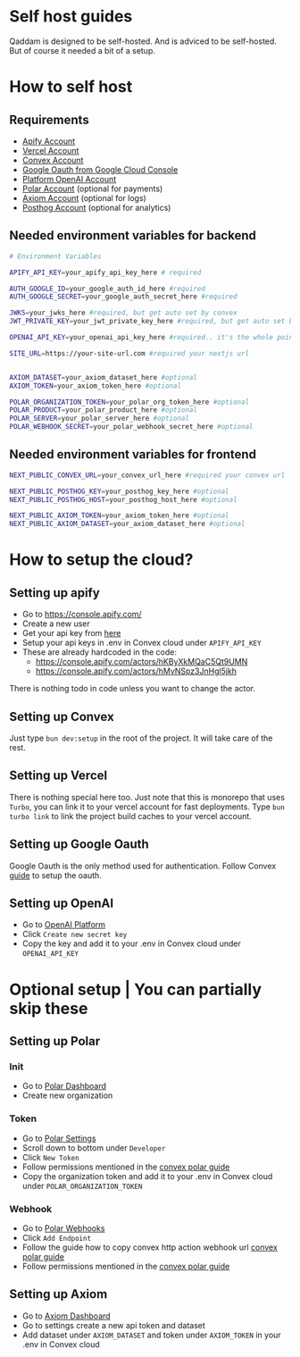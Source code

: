 # Self host guides
Qaddam is designed to be self-hosted. And is adviced to be self-hosted. But of course it needed a bit of a setup.

# How to self host

## Requirements
- [Apify Account](https://console.apify.com/)
- [Vercel Account](https://vercel.com/)
- [Convex Account](https://www.convex.dev/) 
- [Google Oauth from Google Cloud Console](https://console.cloud.google.com/auth/clients/)
- [Platform OpenAI Account](https://platform.openai.com/settings/organization/api-keys)
- [Polar Account](https://dashboard.polar.sh/) (optional for payments)
- [Axiom Account](https://console.axiom.co/) (optional for logs)
- [Posthog Account](https://posthog.com/) (optional for analytics)

## Needed environment variables for backend
```bash
# Environment Variables

APIFY_API_KEY=your_apify_api_key_here # required

AUTH_GOOGLE_ID=your_google_auth_id_here #required
AUTH_GOOGLE_SECRET=your_google_auth_secret_here #required

JWKS=your_jwks_here #required, but get auto set by convex
JWT_PRIVATE_KEY=your_jwt_private_key_here #required, but get auto set by convex

OPENAI_API_KEY=your_openai_api_key_here #required.. it's the whole point lol :P

SITE_URL=https://your-site-url.com #required your nextjs url


AXIOM_DATASET=your_axiom_dataset_here #optional
AXIOM_TOKEN=your_axiom_token_here #optional

POLAR_ORGANIZATION_TOKEN=your_polar_org_token_here #optional
POLAR_PRODUCT=your_polar_product_here #optional
POLAR_SERVER=your_polar_server_here #optional
POLAR_WEBHOOK_SECRET=your_polar_webhook_secret_here #optional
```

## Needed environment variables for frontend
```bash
NEXT_PUBLIC_CONVEX_URL=your_convex_url_here #required your convex url

NEXT_PUBLIC_POSTHOG_KEY=your_posthog_key_here #optional
NEXT_PUBLIC_POSTHOG_HOST=your_posthog_host_here #optional

NEXT_PUBLIC_AXIOM_TOKEN=your_axiom_token_here #optional
NEXT_PUBLIC_AXIOM_DATASET=your_axiom_dataset_here #optional
```

# How to setup the cloud?

## Setting up apify 
- Go to https://console.apify.com/
- Create a new user
- Get your api key from [here](https://console.apify.com/settings/integrations)
- Setup your api keys in .env in Convex cloud under `APIFY_API_KEY`
- These are already hardcoded in the code:
    - https://console.apify.com/actors/hKByXkMQaC5Qt9UMN
    - https://console.apify.com/actors/hMvNSpz3JnHgl5jkh

There is nothing todo in code unless you want to change the actor.

## Setting up Convex
Just type `bun dev:setup` in the root of the project. It will take care of the rest.

## Setting up Vercel
There is nothing special here too. Just note that this is monorepo that uses `Turbo`, you can link it to your vercel account for fast deployments.
Type `bun turbo link` to link the project build caches to your vercel account.

## Setting up Google Oauth
Google Oauth is the only method used for authentication. Follow Convex [guide](https://labs.convex.dev/auth/config/oauth/google) to setup the oauth.

## Setting up OpenAI
- Go to [OpenAI Platform](https://platform.openai.com/settings/organization/api-keys)
- Click `Create new secret key`
- Copy the key and add it to your .env in Convex cloud under `OPENAI_API_KEY`


# Optional setup | You can partially skip these

## Setting up Polar
### Init
- Go to [Polar Dashboard](https://dashboard.polar.sh/)
- Create new organization

### Token
- Go to [Polar Settings](https://polar.sh/dashboard/qaddam/settings)
- Scroll down to bottom under `Developer`
- Click `New Token`
- Follow permissions mentioned in the [convex polar guide](https://www.convex.dev/components/polar)
- Copy the organization token and add it to your .env in Convex cloud under `POLAR_ORGANIZATION_TOKEN`

### Webhook
- Go to [Polar Webhooks](https://polar.sh/dashboard/qaddam/settings/webhooks)
- Click `Add Endpoint`
- Follow the guide how to copy convex http action webhook url [convex polar guide](https://www.convex.dev/components/polar)
- Follow permissions mentioned in the [convex polar guide](https://www.convex.dev/components/polar)

## Setting up Axiom
- Go to [Axiom Dashboard](https://app.axiom.co/)
- Go to settings create a new api token and dataset
- Add dataset under `AXIOM_DATASET` and token under `AXIOM_TOKEN` in your .env in Convex cloud